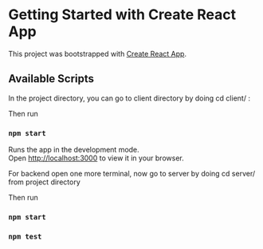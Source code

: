 # Getting Started with Create React App

This project was bootstrapped with [Create React App](https://github.com/facebook/create-react-app).

## Available Scripts

In the project directory, you can go to client directory by doing cd client/ :

Then run 
### `npm start`

Runs the app in the development mode.\
Open [http://localhost:3000](http://localhost:3000) to view it in your browser.

For backend open one more terminal, now go to server by doing cd server/ from project directory

Then run
### `npm start`

### `npm test`
